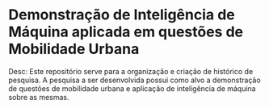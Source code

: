 # Demonstração de Inteligência de Máquina aplicada em questões de Mobilidade Urbana

Desc: Este repositório serve para a organização e criação de histórico de pesquisa. A pesquisa a ser desenvolvida possui como alvo a demonstração de questões de mobilidade urbana e aplicação de inteligência de máquina sobre as mesmas.
  
